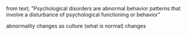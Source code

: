 from text; "Psychological disorders are abnormal behavior patterns that involve a disturbance of psychological functioning or behavior"

abnormality changes as culture (what is normal) changes
